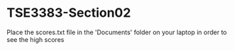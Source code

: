 # TSE3383-Section02

Place the scores.txt file in the 'Documents' folder on your laptop in order to see the high scores
